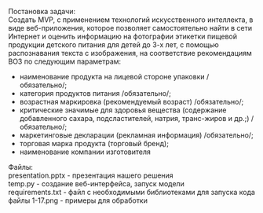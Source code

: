 Постановка задачи: \
Cоздать MVP, с применением технологий искусственного интеллекта, в виде веб-приложения, которое позволяет самостоятельно найти в сети Интернет и оценить информацию на фотографии этикетки пищевой продукции детского питания для детей до 3-х лет, с помощью распознавания текста с изображения, на соответствие рекомендациям ВОЗ по следующим параметрам:
- наименование продукта на лицевой стороне упаковки /обязательно/;
- категория продуктов питания /обязательно/;
- возрастная маркировка (рекомендуемый возраст) /обязательно/;
- критические значимые для здоровья вещества (содержание добавленного сахара, подсластителей, натрия, транс-жиров и др.;) /обязательно/;
- маркетинговые декларации (рекламная информация) /обязательно/;
- торговая марка продукта (торговый бренд);
- наименование компании изготовителя


Файлы: \
presentation.pptx - презентация нашего решения \
temp.py - создание веб-интерфейса, запуск модели \
requirements.txt - файл с необходимыми библиотеками для запуска кода \
файлы 1-17.png - примеры для обработки

